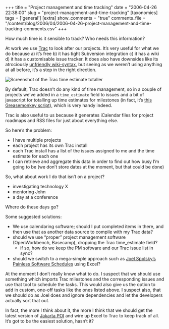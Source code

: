 +++
title = "Project management and time tracking"
date = "2006-04-26 22:38:00"
slug = "project-management-and-time-tracking"
[taxonomies]
tags = ['general']
[extra]
show_comments = "true"
comments_file = "/content/blog/2006/04/2006-04-26-project-management-and-time-tracking-comments.csv"
+++

How much time is it sensible to track? Who needs this information?

At work we use [Trac](http://www.edgewall.com/trac/ "Trac is a web-based software project management and bug/issue tracking system.") to look after our projects. It’s very useful for what we do because a) it’s free b) it has tight Subversion integration c) it has a wiki d) it has a customisable issue tracker. It does also have downsides like its atrociously [unfriendly wiki-syntax](http://projects.edgewall.com/trac/wiki/WikiFormatting), but seeing as we weren’t using anything at all before, it’s a step in the right direction.

![](http://philwilson.org/code/greasemonkey/timeestimatetotaller.png "Screenshot of the Trac time estimate totaller")

By default, Trac doesn’t do any kind of time management, so in a couple of projects we’ve added in a `time_estimate` field to issues and a bit of javascript for totalling up time estimates for milestones (in fact, it’s [this Greasemonkey script](http://philwilson.org/code/greasemonkey/timeestimatetotaller.user.js)), which is very handy indeed.

Trac is also useful to us because it generates iCalendar files for project roadmaps and RSS files for just about everything else.

So here’s the problem:

- I have multiple projects
- each project has its own Trac install
- each Trac install has a list of the issues assigned to me and the time estimate for each one
- I can retrieve and aggregate this data in order to find out how busy I’m going to be (we don’t store dates at the moment, but that could be done)

So, what about work I do that isn’t on a project?

- investigating technology X
- mentoring John
- a day at a conference

Where do these days go?

Some suggested solutions:

- We use calendaring software; should I put completed items in there, and then use that as another data source to compile with my Trac data?
- should we use “proper” project management software (OpenWorkbench, Basecamp), dropping the Trac time\_estimate field? 
    - if so, how do we keep the PM software and our Trac issue list in sync?
- should we switch to a mega-simple approach such as [Joel Spolsky’s Painless Software Schedules](http://www.joelonsoftware.com/articles/fog0000000245.html) using Excel?

At the moment I don’t really know what to do. I suspect that we should use something which imports Trac milestones and the corresponding issues and use that tool to schedule the tasks. This would also give us the option to add in custom, one-off tasks like the ones listed above. I suspect also, that we should do as Joel does and ignore dependencies and let the developers actually sort that out.

In fact, the more I think about it, the more I think that we should get the latest version of [Jakarta POI](http://jakarta.apache.org/poi/) and wire up Excel to Trac to keep track of all. It’s got to be the easiest solution, hasn’t it?
